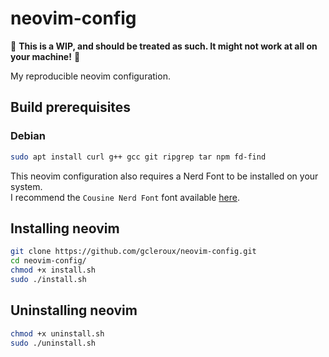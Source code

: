 # neovim-config

🚧 **This is a WIP, and should be treated as such. It might not work at all on
your machine!** 🚧

My reproducible neovim configuration.

## Build prerequisites

### Debian

```bash
sudo apt install curl g++ gcc git ripgrep tar npm fd-find
```

This neovim configuration also requires a Nerd Font to be installed on your
system.  
I recommend the `Cousine Nerd Font` font available [here](https://www.nerdfonts.com/font-downloads).

## Installing neovim

```bash
git clone https://github.com/gcleroux/neovim-config.git
cd neovim-config/
chmod +x install.sh
sudo ./install.sh
```

## Uninstalling neovim

```bash
chmod +x uninstall.sh
sudo ./uninstall.sh
```
